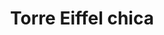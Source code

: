 ---
title: Torre Eiffel chica
date: 
draft: false

# descripcion
description : Torre Eiffel chica

materials: Plata 925

color: Plateado

dimensions: 0,8cm x 2cm

code: 02-14-0181

type: "Dijes"

categories: []

price: $5.120,00

price_eftvo: $4.350,00

# Images
# first image will be shown in the product page
images:
  # - image: "images/path_to_image"
  # La ubicacion de las imagenes es imagenes/Dijes/Dijes.Plata/02-14-0181-torre-eiffel-chica
  - image: "./images/dijes/plata/02-14-0181-torre-eiffel-chica.JPG"
---